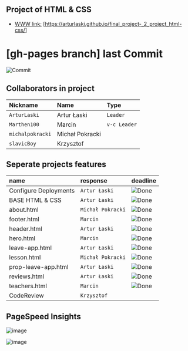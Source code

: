 ## Project of HTML & CSS 

 - [WWW link:](https://arturlaski.github.io/final_project-_2_project_html-css/) [https://arturlaski.github.io/final_project-_2_project_html-css/]


# [gh-pages branch] last Commit

![Commit](https://img.shields.io/github/last-commit/ArturLaski/final_project-_2_project_html-css/gh-pages)


## Collaborators in project


| Nickname | Name | Type     | 
| :-------- | :------- | :------- | 
| `ArturLaski` | Artur Łaski | `Leader` | 
| `Marthen100` | Marcin | `v-c Leader` | 
| `michalpokracki` | Michał Pokracki | ` ` | 
| `slavicBoy` | Krzysztof | ` ` | 

## Seperate projects features

| name | response | deadline     | 
| :-------- | :------- | :------- | 
| Configure Deployments | `Artur Łaski` | ![Done](https://img.shields.io/badge/done-green) | 
| BASE HTML & CSS | `Artur Łaski` | ![Done](https://img.shields.io/badge/done-green) | 
| about.html | `Michał Pokracki` | ![Done](https://img.shields.io/badge/done-green) | 
| footer.html | `Marcin` | ![Done](https://img.shields.io/badge/done-green)  | 
| header.html | `Artur Łaski` | ![Done](https://img.shields.io/badge/done-green)  | 
| hero.html | `Marcin` | ![Done](https://img.shields.io/badge/done-green) | 
| leave-app.html |  `Artur Łaski` | ![Done](https://img.shields.io/badge/done-green) | 
| lesson.html | `Michał Pokracki` | ![Done](https://img.shields.io/badge/done-green) | 
| prop-leave-app.html | `Artur Łaski` | ![Done](https://img.shields.io/badge/done-green) | 
| reviews.html | `Artur Łaski` | ![Done](https://img.shields.io/badge/done-green) | 
| teachers.html | `Marcin` | ![Done](https://img.shields.io/badge/done-green) | 
| CodeReview | `Krzysztof` | ` ` | 

## PageSpeed Insights

![image](https://github.com/user-attachments/assets/07ab89ae-0b65-43e6-ab15-36cd129544a9)

![image](https://github.com/user-attachments/assets/6fd6d54b-5d56-4240-8852-355808c9e6a0)

